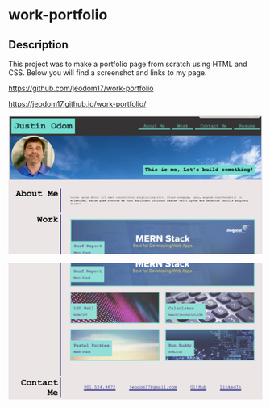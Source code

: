 # work-portfolio


## Description

This project was to make a portfolio page from scratch using HTML and CSS.  Below you will find a screenshot and links to my page.


https://github.com/jeodom17/work-portfolio

https://jeodom17.github.io/work-portfolio/


![](./assets/images/portfolio_ss1.png)

![](./assets/images/portfolio_ss2.png)




  

